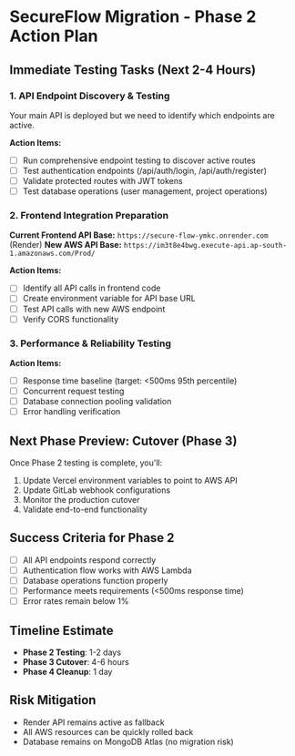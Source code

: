 # SecureFlow Migration - Phase 2 Action Plan

## Immediate Testing Tasks (Next 2-4 Hours)

### 1. API Endpoint Discovery & Testing
Your main API is deployed but we need to identify which endpoints are active.

**Action Items:**
- [ ] Run comprehensive endpoint testing to discover active routes
- [ ] Test authentication endpoints (/api/auth/login, /api/auth/register)
- [ ] Validate protected routes with JWT tokens
- [ ] Test database operations (user management, project operations)

### 2. Frontend Integration Preparation  
**Current Frontend API Base:** `https://secure-flow-ymkc.onrender.com` (Render)
**New AWS API Base:** `https://im3t8e4bwg.execute-api.ap-south-1.amazonaws.com/Prod/`

**Action Items:**
- [ ] Identify all API calls in frontend code
- [ ] Create environment variable for API base URL
- [ ] Test API calls with new AWS endpoint
- [ ] Verify CORS functionality

### 3. Performance & Reliability Testing
**Action Items:**
- [ ] Response time baseline (target: <500ms 95th percentile)
- [ ] Concurrent request testing
- [ ] Database connection pooling validation
- [ ] Error handling verification

## Next Phase Preview: Cutover (Phase 3)

Once Phase 2 testing is complete, you'll:
1. Update Vercel environment variables to point to AWS API
2. Update GitLab webhook configurations  
3. Monitor the production cutover
4. Validate end-to-end functionality

## Success Criteria for Phase 2
- [ ] All API endpoints respond correctly
- [ ] Authentication flow works with AWS Lambda
- [ ] Database operations function properly
- [ ] Performance meets requirements (<500ms response time)
- [ ] Error rates remain below 1%

## Timeline Estimate
- **Phase 2 Testing**: 1-2 days
- **Phase 3 Cutover**: 4-6 hours
- **Phase 4 Cleanup**: 1 day

## Risk Mitigation
- Render API remains active as fallback
- All AWS resources can be quickly rolled back
- Database remains on MongoDB Atlas (no migration risk)
